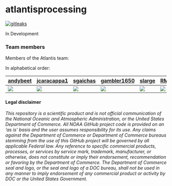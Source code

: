 # atlantisprocessing


[![gitleaks](https://github.com/NOAA-EDAB/atlantisprocessing/actions/workflows/secretScan.yml/badge.svg)](https://github.com/NOAA-EDAB/atlantisprocessing/actions/workflows/secretScan.yml)


In Development


### Team members

Members of the Atlantis team:

In alphabetical order:

| [andybeet](https://github.com/andybeet) | [jcaracappa1](https://github.com/jcaracappa1) | [sgaichas](https://github.com/sgaichas) | [gambler1650](https://github.com/gambler1650) | [slarge](https://github.com/slarge) | [RMORSEcode](https://github.com/RMORSEcode) |
|---|---|---|---|---|---|
| [![](https://avatars1.githubusercontent.com/u/22455149?s=100&v=4)](https://github.com/andybeet) | [![](https://avatars1.githubusercontent.com/u/57966543?s=100&v=4)](https://github.com/jcaracappa1) | [![](https://avatars1.githubusercontent.com/u/8172302?s=100&v=4)](https://github.com/sgaichas) | [![](https://avatars1.githubusercontent.com/u/5949383?s=100&v=4)](https://github.com/gambler1650) | [![](https://avatars1.githubusercontent.com/u/5000131?s=100&v=4)](https://github.com/slarge) | [![](https://avatars1.githubusercontent.com/u/10620840?s=100&v=4)](https://github.com/RMORSEcode) |

#### Legal disclaimer

*This repository is a scientific product and is not official
communication of the National Oceanic and Atmospheric Administration, or
the United States Department of Commerce. All NOAA GitHub project code
is provided on an ‘as is’ basis and the user assumes responsibility for
its use. Any claims against the Department of Commerce or Department of
Commerce bureaus stemming from the use of this GitHub project will be
governed by all applicable Federal law. Any reference to specific
commercial products, processes, or services by service mark, trademark,
manufacturer, or otherwise, does not constitute or imply their
endorsement, recommendation or favoring by the Department of Commerce.
The Department of Commerce seal and logo, or the seal and logo of a DOC
bureau, shall not be used in any manner to imply endorsement of any
commercial product or activity by DOC or the United States Government.*
